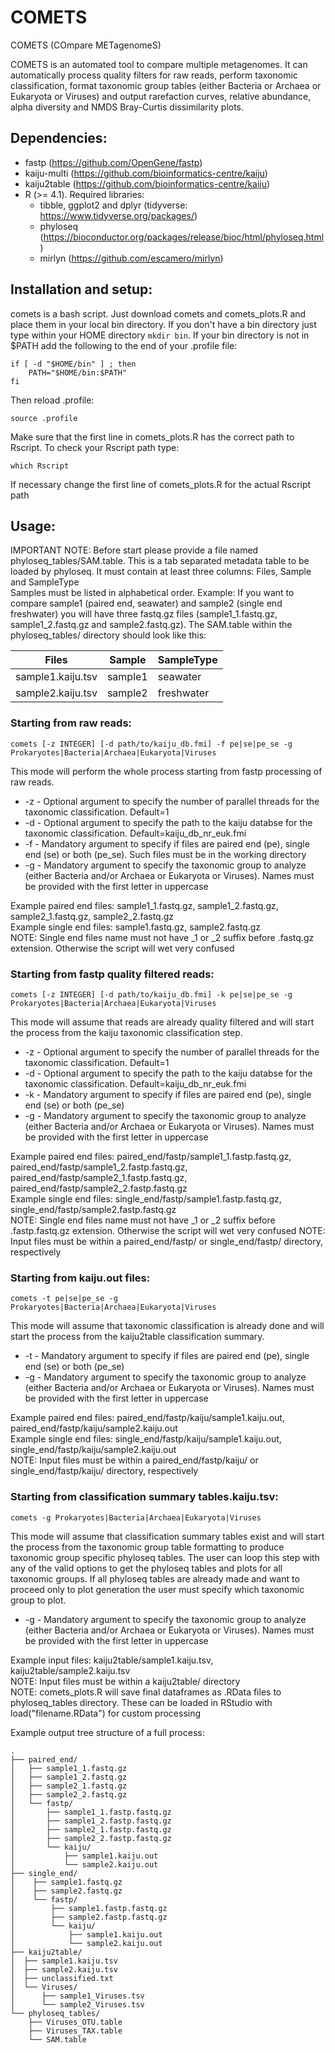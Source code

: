 # COMETS
COMETS (COmpare METagenomeS)

COMETS is an automated tool to compare multiple metagenomes. It can automatically process quality filters for raw reads, perform taxonomic classification, format taxonomic group tables (either Bacteria or Archaea or Eukaryota or Viruses) and output rarefaction curves, relative abundance, alpha diversity and NMDS Bray-Curtis dissimilarity plots.

## Dependencies:
* fastp (https://github.com/OpenGene/fastp)
* kaiju-multi (https://github.com/bioinformatics-centre/kaiju)
* kaiju2table (https://github.com/bioinformatics-centre/kaiju)
* R (>= 4.1). Required libraries:
  + tibble, ggplot2 and dplyr (tidyverse: https://www.tidyverse.org/packages/)
  + phyloseq (https://bioconductor.org/packages/release/bioc/html/phyloseq.html)
  + mirlyn (https://github.com/escamero/mirlyn)

## Installation and setup:
comets is a bash script. Just download comets and comets_plots.R and place them in your local bin directory. If you don't have a bin directory just type within your HOME directory `mkdir bin`. If your bin directory is not in $PATH add the following to the end of your .profile file:

```{bash, eval=FALSE, echo=TRUE}
if [ -d "$HOME/bin" ] ; then
    PATH="$HOME/bin:$PATH"
fi
```

Then reload .profile:
```{bash, eval=FALSE, echo=TRUE}
source .profile
```

Make sure that the first line in comets_plots.R has the correct path to Rscript. To check your Rscript path type:
```{bash, eval=FALSE, echo=TRUE}
which Rscript
```

If necessary change the first line of comets_plots.R for the actual Rscript path

## Usage:
IMPORTANT NOTE: Before start please provide a file named phyloseq_tables/SAM.table. This is a tab separated metadata table to be loaded by phyloseq. It must contain at least three columns: Files, Sample and SampleType  
Samples must be listed in alphabetical order. Example: If you want to compare sample1 (paired end, seawater) and sample2 (single end freshwater) you will have three fastq.gz files (sample1_1.fastq.gz, sample1_2.fastq.gz and sample2.fastq.gz). The SAM.table within the phyloseq_tables/ directory should look like this:

Files|Sample|SampleType
--|--|--
sample1.kaiju.tsv|sample1|seawater
sample2.kaiju.tsv|sample2|freshwater

### Starting from raw reads:
```{bash, eval=FALSE, echo=TRUE}
comets [-z INTEGER] [-d path/to/kaiju_db.fmi] -f pe|se|pe_se -g Prokaryotes|Bacteria|Archaea|Eukaryota|Viruses
```
This mode will perform the whole process starting from fastp processing of raw reads.

* -z - Optional argument to specify the number of parallel threads for the taxonomic classification. Default=1
* -d - Optional argument to specify the path to the kaiju databse for the taxonomic classification. Default=kaiju_db_nr_euk.fmi
* -f - Mandatory argument to specify if files are paired end (pe), single end (se) or both (pe_se). Such files must be in the working directory
* -g - Mandatory argument to specify the taxonomic group to analyze (either Bacteria and/or Archaea or Eukaryota or Viruses). Names must be provided with the first letter in uppercase

Example paired end files: sample1_1.fastq.gz, sample1_2.fastq.gz, sample2_1.fastq.gz, sample2_2.fastq.gz  
Example single end files: sample1.fastq.gz, sample2.fastq.gz  
NOTE: Single end files name must not have _1 or _2 suffix before .fastq.gz extension. Otherwise the script will wet very confused  

### Starting from fastp quality filtered reads:
```{bash, eval=FALSE, echo=TRUE}
comets [-z INTEGER] [-d path/to/kaiju_db.fmi] -k pe|se|pe_se -g Prokaryotes|Bacteria|Archaea|Eukaryota|Viruses
```
This mode will assume that reads are already quality filtered and will start the process from the kaiju taxonomic classification step.

* -z - Optional argument to specify the number of parallel threads for the taxonomic classification. Default=1
* -d - Optional argument to specify the path to the kaiju databse for the taxonomic classification. Default=kaiju_db_nr_euk.fmi
* -k - Mandatory argument to specify if files are paired end (pe), single end (se) or both (pe_se)
* -g - Mandatory argument to specify the taxonomic group to analyze (either Bacteria and/or Archaea or Eukaryota or Viruses). Names must be provided with the first letter in uppercase

Example paired end files: paired_end/fastp/sample1_1.fastp.fastq.gz, paired_end/fastp/sample1_2.fastp.fastq.gz, paired_end/fastp/sample2_1.fastp.fastq.gz, paired_end/fastp/sample2_2.fastp.fastq.gz  
Example single end files: single_end/fastp/sample1.fastp.fastq.gz, single_end/fastp/sample2.fastp.fastq.gz  
NOTE: Single end files name must not have _1 or _2 suffix before .fastp.fastq.gz extension. Otherwise the script will wet very confused 
NOTE: Input files must be within a paired_end/fastp/ or single_end/fastp/ directory, respectively

### Starting from kaiju.out files:
```{bash, eval=FALSE, echo=TRUE}
comets -t pe|se|pe_se -g Prokaryotes|Bacteria|Archaea|Eukaryota|Viruses
```
This mode will assume that taxonomic classification is already done and will start the process from the kaiju2table classification summary.

* -t - Mandatory argument to specify if files are paired end (pe), single end (se) or both (pe_se)
* -g - Mandatory argument to specify the taxonomic group to analyze (either Bacteria and/or Archaea or Eukaryota or Viruses). Names must be provided with the first letter in uppercase

Example paired end files: paired_end/fastp/kaiju/sample1.kaiju.out, paired_end/fastp/kaiju/sample2.kaiju.out  
Example single end files:  single_end/fastp/kaiju/sample1.kaiju.out,  single_end/fastp/kaiju/sample2.kaiju.out  
NOTE: Input files must be within a paired_end/fastp/kaiju/ or single_end/fastp/kaiju/ directory, respectively

### Starting from classification summary tables.kaiju.tsv:
```{bash, eval=FALSE, echo=TRUE}
comets -g Prokaryotes|Bacteria|Archaea|Eukaryota|Viruses
```
This mode will assume that classification summary tables exist and will start the process from the taxonomic group table formatting to produce taxonomic group specific phyloseq tables. The user can loop this step with any of the valid options to get the phyloseq tables and plots for all taxonomic groups. If all phyloseq tables are already made and want to proceed only to plot generation the user must specify which taxonomic group to plot.

* -g - Mandatory argument to specify the taxonomic group to analyze (either Bacteria and/or Archaea or Eukaryota or Viruses). Names must be provided with the first letter in uppercase

Example input files: kaiju2table/sample1.kaiju.tsv, kaiju2table/sample2.kaiju.tsv  
NOTE: Input files must be within a kaiju2table/ directory  
NOTE: comets_plots.R will save final dataframes as .RData files to phyloseq_tables directory. These can be loaded in RStudio with load("filename.RData") for custom processing

Example output tree structure of a full process:
```{bash, eval=FALSE, echo=TRUE}
.
├── paired_end/
│   ├── sample1_1.fastq.gz
│   ├── sample1_2.fastq.gz
│   ├── sample2_1.fastq.gz
│   ├── sample2_2.fastq.gz
│   └── fastp/
│       ├── sample1_1.fastp.fastq.gz
│       ├── sample1_2.fastp.fastq.gz
│       ├── sample2_1.fastp.fastq.gz
│       ├── sample2_2.fastp.fastq.gz
│       └── kaiju/
│           ├── sample1.kaiju.out
│           └── sample2.kaiju.out
├── single_end/
│    ├── sample1.fastq.gz
│    ├── sample2.fastq.gz
│    └── fastp/
│        ├── sample1.fastp.fastq.gz
│        ├── sample2.fastp.fastq.gz
│        └── kaiju/
│            ├── sample1.kaiju.out
│            └── sample2.kaiju.out
├── kaiju2table/
│  ├── sample1.kaiju.tsv
│  ├── sample2.kaiju.tsv
│  ├── unclassified.txt
│  └── Viruses/
│      ├── sample1_Viruses.tsv
│      └── sample2_Viruses.tsv
└── phyloseq_tables/
    ├── Viruses_OTU.table
    ├── Viruses_TAX.table
    └── SAM.table
```
